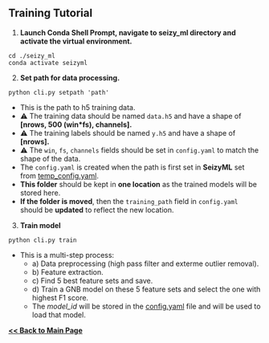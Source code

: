## Training Tutorial

1) **Launch Conda Shell Prompt, navigate to seizy_ml directory and activate the virtual environment.**
```
cd ./seizy_ml
conda activate seizyml
```

2) **Set path for data processing.**
```
python cli.py setpath 'path'
```
- This is the path to h5 training data. 
- ⚠️ The training data should be named `data.h5` and have a shape of **[nrows, 500 (win*fs), channels].**
- ⚠️ The training labels should be named  `y.h5` and have a shape of **[nrows].**
- ⚠️ The `win`, `fs`, `channels` fields should be set in `config.yaml` to match the shape of the data.
-  The `config.yaml` is created when the path is first set in **SeizyML** set from [temp_config.yaml](/temp_config.yaml).
- **This folder** should be kept in **one location** as the trained models will be stored here.
- **If the folder is moved**, then the `training_path` field in `config.yaml` should be **updated** to reflect the new location.

3) **Train model**
```
python cli.py train
```
- This is a multi-step process:
    - a) Data preprocessing (high pass filter and exterme outlier removal).
    - b) Feature extraction.
    - c) Find 5 best feature sets and save.
    - d) Train a GNB model on these 5 feature sets and select the one with highest F1 score.
    - The *model_id* will be stored in the [config.yaml](/config.yaml) file and will be used to load that model.
      
**[<< Back to Main Page](/README.md)**

